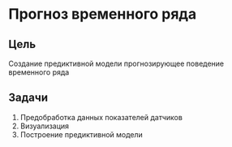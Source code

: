# Прогноз временного ряда

## Цель
Создание предиктивной модели прогнозирующее поведение временного ряда

## Задачи
1. Предобработка данных показателей датчиков
2. Визуализация
3. Построение предиктивной модели

